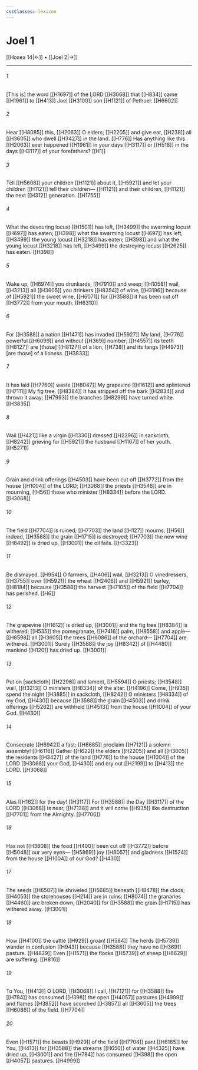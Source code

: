 ```yaml
---
cssClasses: lexicon
---
```


# Joel 1

[[Hosea 14|←]] • [[Joel 2|→]]

---

###### 1
[This is] the word [[H1697]] of the LORD [[H3068]] that [[H834]] came [[H1961]] to [[H413]] Joel [[H3100]] son [[H1121]] of Pethuel: [[H6602]]

###### 2
Hear [[H8085]] this, [[H2063]] O elders; [[H2205]] and give ear, [[H238]] all [[H3605]] who dwell [[H3427]] in the land. [[H776]] Has anything like this [[H2063]] ever happened [[H1961]] in your days [[H3117]] or [[H518]] in the days [[H3117]] of your forefathers? [[H1]]

###### 3
Tell [[H5608]] your children [[H1121]] about it, [[H5921]] and let your children [[H1121]] tell their children— [[H1121]] and their children, [[H1121]] the next [[H312]] generation. [[H1755]]

###### 4
What the devouring locust [[H1501]] has left, [[H3499]] the swarming locust [[H697]] has eaten; [[H398]] what the swarming locust [[H697]] has left, [[H3499]] the young locust [[H3218]] has eaten; [[H398]] and what the young locust [[H3218]] has left, [[H3499]] the destroying locust [[H2625]] has eaten. [[H398]]

###### 5
Wake up, [[H6974]] you drunkards, [[H7910]] and weep; [[H1058]] wail, [[H3213]] all [[H3605]] you drinkers [[H8354]] of wine, [[H3196]] because of [[H5921]] the sweet wine, [[H6071]] for [[H3588]] it has been cut off [[H3772]] from your mouth. [[H6310]]

###### 6
For [[H3588]] a nation [[H1471]] has invaded [[H5927]] My land, [[H776]] powerful [[H6099]] and without [[H369]] number; [[H4557]] its teeth [[H8127]] are [those] [[H8127]] of a lion, [[H738]] and its fangs [[H4973]] [are those] of a lioness. [[H3833]]

###### 7
It has laid [[H7760]] waste [[H8047]] My grapevine [[H1612]] and splintered [[H7111]] My fig tree. [[H8384]] It has stripped off the bark [[H2834]] and thrown it away; [[H7993]] the branches [[H8299]] have turned white. [[H3835]]

###### 8
Wail [[H421]] like a virgin [[H1330]] dressed [[H2296]] in sackcloth, [[H8242]] grieving for [[H5921]] the husband [[H1167]] of her youth. [[H5271]]

###### 9
Grain and drink offerings [[H4503]] have been cut off [[H3772]] from the house [[H1004]] of the LORD; [[H3068]] the priests [[H3548]] are in mourning, [[H56]] those who minister [[H8334]] before the LORD. [[H3068]]

###### 10
The field [[H7704]] is ruined; [[H7703]] the land [[H127]] mourns; [[H56]] indeed, [[H3588]] the grain [[H1715]] is destroyed; [[H7703]] the new wine [[H8492]] is dried up, [[H3001]] the oil fails. [[H3323]]

###### 11
Be dismayed, [[H954]] O farmers, [[H406]] wail, [[H3213]] O vinedressers, [[H3755]] over [[H5921]] the wheat [[H2406]] and [[H5921]] barley, [[H8184]] because [[H3588]] the harvest [[H7105]] of the field [[H7704]] has perished. [[H6]]

###### 12
The grapevine [[H1612]] is dried up, [[H3001]] and the fig tree [[H8384]] is withered; [[H535]] the pomegranate, [[H7416]] palm, [[H8558]] and apple— [[H8598]] all [[H3605]] the trees [[H6086]] of the orchard— [[H7704]] are withered. [[H3001]] Surely [[H3588]] the joy [[H8342]] of [[H4480]] mankind [[H120]] has dried up. [[H3001]]

###### 13
Put on [sackcloth] [[H2296]] and lament, [[H5594]] O priests; [[H3548]] wail, [[H3213]] O ministers [[H8334]] of the altar. [[H4196]] Come, [[H935]] spend the night [[H3885]] in sackcloth, [[H8242]] O ministers [[H8334]] of my God, [[H430]] because [[H3588]] the grain [[H4503]] and drink offerings [[H5262]] are withheld [[H4513]] from the house [[H1004]] of your God. [[H430]]

###### 14
Consecrate [[H6942]] a fast; [[H6685]] proclaim [[H7121]] a solemn assembly! [[H6116]] Gather [[H622]] the elders [[H2205]] and all [[H3605]] the residents [[H3427]] of the land [[H776]] to the house [[H1004]] of the LORD [[H3068]] your God, [[H430]] and cry out [[H2199]] to [[H413]] the LORD. [[H3068]]

###### 15
Alas [[H162]] for the day! [[H3117]] For [[H3588]] the Day [[H3117]] of the LORD [[H3068]] is near, [[H7138]] and it will come [[H935]] like destruction [[H7701]] from the Almighty. [[H7706]]

###### 16
Has not [[H3808]] the food [[H400]] been cut off [[H3772]] before [[H5048]] our very eyes— [[H5869]] joy [[H8057]] and gladness [[H1524]] from the house [[H1004]] of our God? [[H430]]

###### 17
The seeds [[H6507]] lie shriveled [[H5685]] beneath [[H8478]] the clods; [[H4053]] the storehouses [[H214]] are in ruins; [[H8074]] the granaries [[H4460]] are broken down, [[H2040]] for [[H3588]] the grain [[H1715]] has withered away. [[H3001]]

###### 18
How [[H4100]] the cattle [[H929]] groan! [[H584]] The herds [[H5739]] wander in confusion [[H943]] because [[H3588]] they have no [[H369]] pasture. [[H4829]] Even [[H1571]] the flocks [[H5739]] of sheep [[H6629]] are suffering. [[H816]]

###### 19
To You, [[H413]] O LORD, [[H3068]] I call, [[H7121]] for [[H3588]] fire [[H784]] has consumed [[H398]] the open [[H4057]] pastures [[H4999]] and flames [[H3852]] have scorched [[H3857]] all [[H3605]] the trees [[H6086]] of the field. [[H7704]]

###### 20
Even [[H1571]] the beasts [[H929]] of the field [[H7704]] pant [[H6165]] for You, [[H413]] for [[H3588]] the streams [[H650]] of water [[H4325]] have dried up, [[H3001]] and fire [[H784]] has consumed [[H398]] the open [[H4057]] pastures. [[H4999]]

